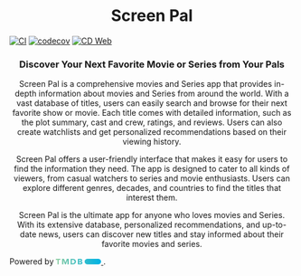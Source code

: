 <h1 align="center"><b>
  Screen Pal
</b></h1>

[![CI](https://github.com/KeidsID/screen_pal/actions/workflows/ci.yml/badge.svg)](https://github.com/KeidsID/screen_pal/actions/workflows/ci.yml)
[![codecov](https://codecov.io/github/KeidsID/screen_pal/graph/badge.svg?token=G20RM8PYOH)](https://codecov.io/github/KeidsID/screen_pal)
[![CD Web](https://github.com/KeidsID/screen_pal/actions/workflows/cd-web.yml/badge.svg)](https://github.com/KeidsID/screen_pal/actions/workflows/cd-web.yml)

<h3 align="center"><b>
  Discover Your Next Favorite Movie or Series from Your Pals
</b></h3>

<p align="center">
Screen Pal is a comprehensive movies and Series app that provides in-depth information about movies and Series from around the world. With a vast database of titles, users can easily search and browse for their next favorite show or movie. Each title comes with detailed information, such as the plot summary, cast and crew, ratings, and reviews. Users can also create watchlists and get personalized recommendations based on their viewing history.
</p>

<p align="center">
Screen Pal offers a user-friendly interface that makes it easy for users to find the information they need. The app is designed to cater to all kinds of viewers, from casual watchers to series and movie enthusiasts. Users can explore different genres, decades, and countries to find the titles that interest them.
</p>

<!-- <p align="center">
In addition to providing information about movies and Series, Screen Pal also offers the latest news and updates from the world of cinema and television. Users can stay up-to-date with the latest trailers, release dates, box office numbers, and Series premiere dates. The app also provides a list of popular movie theaters and showtimes in the user's area.
</p> -->

<p align="center">
Screen Pal is the ultimate app for anyone who loves movies and Series. With its extensive database, personalized recommendations, and up-to-date news, users can discover new titles and stay informed about their favorite movies and series.
</p>

Powered by <a href="https://www.themoviedb.org"> <img 
    src="assets/images/tmdb/alt-short.svg"
    alt="www.themoviedb.org"
    width="80px"
    height="10px"
  /> </a>.
